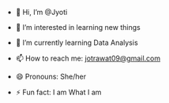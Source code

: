 - 👋 Hi, I’m @Jyoti
- 👀 I’m interested in learning new things
- 🌱 I’m currently learning Data Analysis

- 📫 How to reach me: jotrawat09@gmail.com
- 😄 Pronouns: She/her
- ⚡ Fun fact: I am What I am

<!---
Jotrwt/Jotrwt is a ✨ special ✨ repository because its `README.md` (this file) appears on your GitHub profile.
You can click the Preview link to take a look at your changes.
--->
